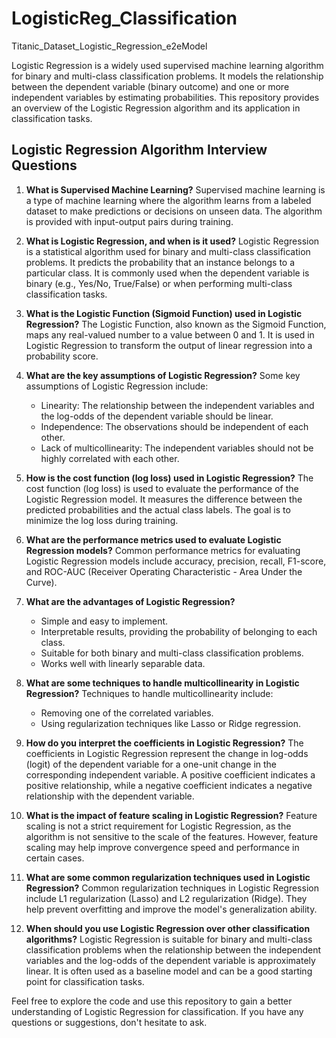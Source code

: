 # LogisticReg_Classification
Titanic_Dataset_Logistic_Regression_e2eModel

Logistic Regression is a widely used supervised machine learning algorithm for binary and multi-class classification problems. It models the relationship between the dependent variable (binary outcome) and one or more independent variables by estimating probabilities. This repository provides an overview of the Logistic Regression algorithm and its application in classification tasks.

## Logistic Regression Algorithm Interview Questions

1. **What is Supervised Machine Learning?**
   Supervised machine learning is a type of machine learning where the algorithm learns from a labeled dataset to make predictions or decisions on unseen data. The algorithm is provided with input-output pairs during training.

2. **What is Logistic Regression, and when is it used?**
   Logistic Regression is a statistical algorithm used for binary and multi-class classification problems. It predicts the probability that an instance belongs to a particular class. It is commonly used when the dependent variable is binary (e.g., Yes/No, True/False) or when performing multi-class classification tasks.

3. **What is the Logistic Function (Sigmoid Function) used in Logistic Regression?**
   The Logistic Function, also known as the Sigmoid Function, maps any real-valued number to a value between 0 and 1. It is used in Logistic Regression to transform the output of linear regression into a probability score.

4. **What are the key assumptions of Logistic Regression?**
   Some key assumptions of Logistic Regression include:
   - Linearity: The relationship between the independent variables and the log-odds of the dependent variable should be linear.
   - Independence: The observations should be independent of each other.
   - Lack of multicollinearity: The independent variables should not be highly correlated with each other.

5. **How is the cost function (log loss) used in Logistic Regression?**
   The cost function (log loss) is used to evaluate the performance of the Logistic Regression model. It measures the difference between the predicted probabilities and the actual class labels. The goal is to minimize the log loss during training.

6. **What are the performance metrics used to evaluate Logistic Regression models?**
   Common performance metrics for evaluating Logistic Regression models include accuracy, precision, recall, F1-score, and ROC-AUC (Receiver Operating Characteristic - Area Under the Curve).

7. **What are the advantages of Logistic Regression?**
   - Simple and easy to implement.
   - Interpretable results, providing the probability of belonging to each class.
   - Suitable for both binary and multi-class classification problems.
   - Works well with linearly separable data.

8. **What are some techniques to handle multicollinearity in Logistic Regression?**
   Techniques to handle multicollinearity include:
   - Removing one of the correlated variables.
   - Using regularization techniques like Lasso or Ridge regression.

9. **How do you interpret the coefficients in Logistic Regression?**
   The coefficients in Logistic Regression represent the change in log-odds (logit) of the dependent variable for a one-unit change in the corresponding independent variable. A positive coefficient indicates a positive relationship, while a negative coefficient indicates a negative relationship with the dependent variable.

10. **What is the impact of feature scaling in Logistic Regression?**
    Feature scaling is not a strict requirement for Logistic Regression, as the algorithm is not sensitive to the scale of the features. However, feature scaling may help improve convergence speed and performance in certain cases.

11. **What are some common regularization techniques used in Logistic Regression?**
    Common regularization techniques in Logistic Regression include L1 regularization (Lasso) and L2 regularization (Ridge). They help prevent overfitting and improve the model's generalization ability.

12. **When should you use Logistic Regression over other classification algorithms?**
    Logistic Regression is suitable for binary and multi-class classification problems when the relationship between the independent variables and the log-odds of the dependent variable is approximately linear. It is often used as a baseline model and can be a good starting point for classification tasks.

Feel free to explore the code and use this repository to gain a better understanding of Logistic Regression for classification. If you have any questions or suggestions, don't hesitate to ask.
